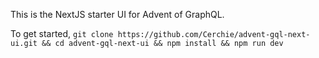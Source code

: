 This is the NextJS starter UI for Advent of GraphQL. 

To get started, `git clone https://github.com/Cerchie/advent-gql-next-ui.git && cd advent-gql-next-ui && npm install && npm run dev`
